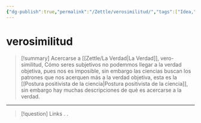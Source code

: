 ```yaml
---
{"dg-publish":true,"permalink":"/Zettle/verosimilitud/","tags":["Idea,"],"created":"2023-08-31T17:42:37.542-05:00","updated":"2023-08-31T17:51:31.480-05:00"}
---
```



#  verosimilitud

> [!summary] 
> Acercarse a [[Zettle/La Verdad\|La Verdad]], vero-similitud, Cómo seres subjetivos no podemmos llegar a la verdad objetiva, pues nos es imposible, sin embargo las ciencias buscan los patrones que nos acerquen más a la verdad objetiva, esta es la [[Postura positivista de la ciencia\|Postura positivista de la ciencia]], sin embargo hay muchas descripciones de qué es acercarse a la verdad.

- - - 
> [!question] Links
> .
> .


